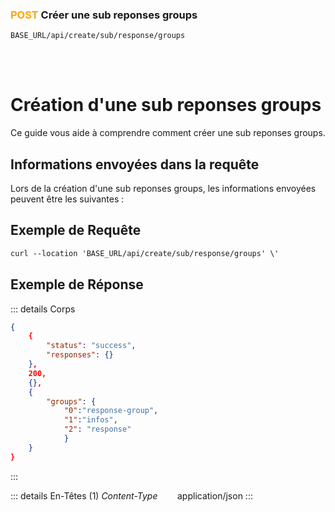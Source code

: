 ### <span style="color:orange">POST</span> Créer une sub reponses groups

````
BASE_URL/api/create/sub/response/groups
````

<br/> <br/> 

# Création d'une sub reponses groups
Ce guide vous aide à comprendre comment créer une sub reponses groups.


## Informations envoyées dans la requête

Lors de la création d'une sub reponses groups, les informations envoyées peuvent être les suivantes :


## Exemple de Requête

```txt
curl --location 'BASE_URL/api/create/sub/response/groups' \'

```


## Exemple de Réponse

::: details Corps  

```json
{
    {
        "status": "success",
        "responses": {}
    },
    200,
    {},
    {
        "groups": {
            "0":"response-group", 
            "1":"infos",
            "2": "response"
            }
    }
}
```
:::


::: details En-Têtes (1)
 *Content-Type*    &nbsp;&nbsp;&nbsp;&nbsp;&nbsp;&nbsp;     application/json
:::
